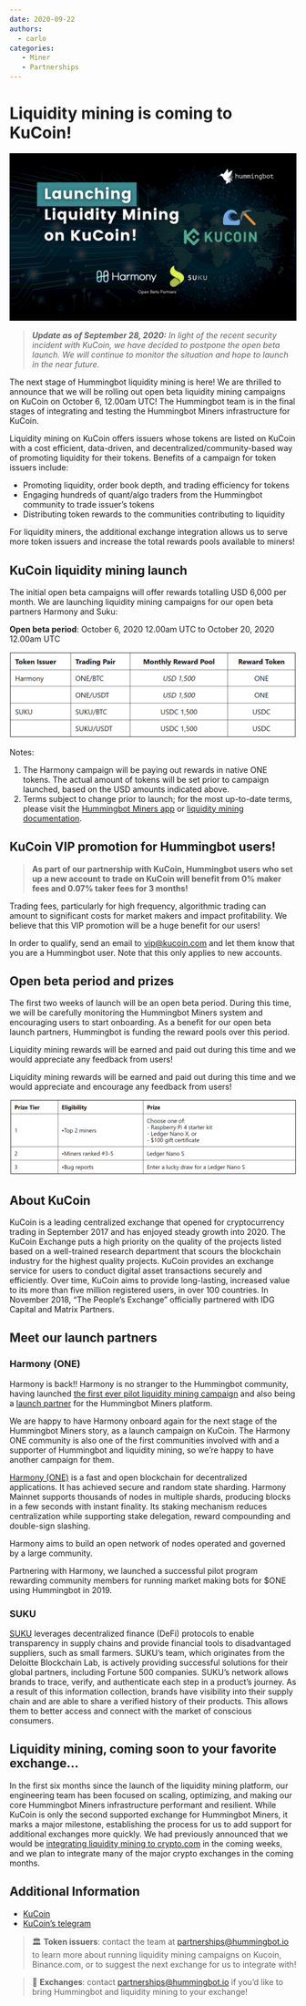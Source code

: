 ```yaml
---
date: 2020-09-22
authors:
  - carlo
categories:
   - Miner
   - Partnerships
---
```


# Liquidity mining is coming to KuCoin!

![cover](kucoin-liquidity-mining.jpg)

> **_Update as of September 28, 2020:_** _In light of the recent security incident with KuCoin, we have decided to postpone the open beta launch. We will continue to monitor the situation and hope to launch in the near future._

The next stage of Hummingbot liquidity mining is here! We are thrilled to announce that we will be rolling out open beta liquidity mining campaigns on KuCoin on October 6, 12.00am UTC! The Hummingbot team is in the final stages of integrating and testing the Hummingbot Miners infrastructure for KuCoin.

Liquidity mining on KuCoin offers issuers whose tokens are listed on KuCoin with a cost efficient, data-driven, and decentralized/community-based way of promoting liquidity for their tokens. Benefits of a campaign for token issuers include:

- Promoting liquidity, order book depth, and trading efficiency for tokens
- Engaging hundreds of quant/algo traders from the Hummingbot community to trade issuer’s tokens
- Distributing token rewards to the communities contributing to liquidity

<!-- more -->

For liquidity miners, the additional exchange integration allows us to serve more token issuers and increase the total rewards pools available to miners!

## KuCoin liquidity mining launch

The initial open beta campaigns will offer rewards totalling USD 6,000 per month. We are launching liquidity mining campaigns for our open beta partners Harmony and Suku:

**Open beta period**: October 6, 2020 12.00am UTC to October 20, 2020 12.00am UTC

![](./kucoin-reward.png)

Notes:

1. The Harmony campaign will be paying out rewards in native ONE tokens. The actual amount of tokens will be set prior to campaign launched, based on the USD amounts indicated above.
2. Terms subject to change prior to launch; for the most up-to-date terms, please visit the [Hummingbot Miners app](https://miners.hummingbot.io/) or [liquidity mining documentation](../2019-11-liquidity-mining/index.md).

## KuCoin VIP promotion for Hummingbot users!

> **As part of our partnership with KuCoin, Hummingbot users who set up a new account to trade on KuCoin will benefit from 0% maker fees and 0.07% taker fees for 3 months!**

Trading fees, particularly for high frequency, algorithmic trading can amount to significant costs for market makers and impact profitability. We believe that this VIP promotion will be a huge benefit for our users!

In order to qualify, send an email to [vip@kucoin.com](mailto:vip@kucoin.com) and let them know that you are a Hummingbot user. Note that this only applies to new accounts.

## Open beta period and prizes

The first two weeks of launch will be an open beta period. During this time, we will be carefully monitoring the Hummingbot Miners system and encouraging users to start onboarding. As a benefit for our open beta launch partners, Hummingbot is funding the reward pools over this period.

Liquidity mining rewards will be earned and paid out during this time and we would appreciate any feedback from users!

Liquidity mining rewards will be earned and paid out during this time and we would appreciate and encourage any feedback from users!

![](./beta-prize.png)

## About KuCoin

KuCoin is a leading centralized exchange that opened for cryptocurrency trading in September 2017 and has enjoyed steady growth into 2020. The KuCoin Exchange puts a high priority on the quality of the projects listed based on a well-trained research department that scours the blockchain industry for the highest quality projects. KuCoin provides an exchange service for users to conduct digital asset transactions securely and efficiently. Over time, KuCoin aims to provide long-lasting, increased value to its more than five million registered users, in over 100 countries. In November 2018, “The People’s Exchange” officially partnered with IDG Capital and Matrix Partners.

## Meet our launch partners

### Harmony (ONE)

Harmony is back!! Harmony is no stranger to the Hummingbot community, having launched [the first ever pilot liquidity mining campaign](../2019-09-does-community-based-market-making-work/index.md) and also being a [launch partner](../2020-03-liquidity-mining-launch/index.md) for the Hummingbot Miners platform.

We are happy to have Harmony onboard again for the next stage of the Hummingbot Miners story, as a launch campaign on KuCoin. The Harmony ONE community is also one of the first communities involved with and a supporter of Hummingbot and liquidity mining, so we’re happy to have another campaign for them.

[Harmony (ONE)](https://www.harmony.one/) is a fast and open blockchain for decentralized applications. It has achieved secure and random state sharding. Harmony Mainnet supports thousands of nodes in multiple shards, producing blocks in a few seconds with instant finality. Its staking mechanism reduces centralization while supporting stake delegation, reward compounding and double-sign slashing.

Harmony aims to build an open network of nodes operated and governed by a large community.

Partnering with Harmony, we launched a successful pilot program rewarding community members for running market making bots for $ONE using Hummingbot in 2019.

### SUKU

[SUKU](https://www.suku.world/) leverages decentralized finance (DeFi) protocols to enable transparency in supply chains and provide financial tools to disadvantaged suppliers, such as small farmers. SUKU’s team, which originates from the Deloitte Blockchain Lab, is actively providing successful solutions for their global partners, including Fortune 500 companies. SUKU’s network allows brands to trace, verify, and authenticate each step in a product’s journey. As a result of this information collection, brands have visibility into their supply chain and are able to share a verified history of their products. This allows them to better access and connect with the market of conscious consumers.


## Liquidity mining, coming soon to your favorite exchange...

In the first six months since the launch of the liquidity mining platform, our engineering team has been focused on scaling, optimizing, and making our core Hummingbot Miners infrastructure performant and resilient. While KuCoin is only the second supported exchange for Hummingbot Miners, it marks a major milestone, establishing the process for us to add support for additional exchanges more quickly. We had previously announced that we would be [integrating liquidity mining to crypto.com](../2020-09-hummingbot-partners-with-crypto-com/index.md) in the coming weeks, and we plan to integrate many of the major crypto exchanges in the coming months.


## Additional Information

- [KuCoin](https://www.kucoin.com/)
- [KuCoin’s telegram](https://t.me/KuCoin_Exchange)

> 🏛 **Token issuers**: contact the team at [partnerships@hummingbot.io](mailto:partnerships@hummingbot.io) to learn more about running liquidity mining campaigns on Kucoin, Binance.com, or to suggest the next exchange for us to integrate with!

> 🏦 **Exchanges**: contact [partnerships@hummingbot.io](mailto:partnerships@hummingbot.io) if you’d like to bring Hummingbot and liquidity mining to your exchange!
